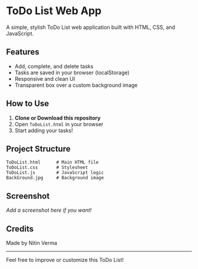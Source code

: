 # ToDo List Web App

A simple, stylish ToDo List web application built with HTML, CSS, and JavaScript.

## Features

- Add, complete, and delete tasks
- Tasks are saved in your browser (localStorage)
- Responsive and clean UI
- Transparent box over a custom background image

## How to Use

1. **Clone or Download this repository**
2. Open `ToDoList.html` in your browser
3. Start adding your tasks!

## Project Structure

```
ToDoList.html      # Main HTML file
ToDoList.css       # Stylesheet
ToDoList.js        # JavaScript logic
BackGround.jpg     # Background image
```

## Screenshot

_Add a screenshot here if you want!_

## Credits

Made by Nitin Verma

---

Feel free to improve or customize this ToDo List!
